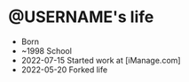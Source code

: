 @USERNAME's life
===============

- Born
- ~1998 School
- 2022-07-15 Started work at [iManage.com]
- 2022-05-20 Forked life
